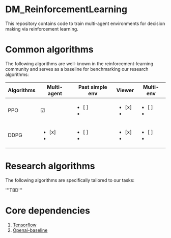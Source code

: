 # DM_ReinforcementLearning
This repository contains code to train multi-agent environments for decision making via reinforcement learning. 

# Common algorithms
The following algorithms are well-known in the reinforcement-learning community and serves as a baseline for benchmarking our research algorithms:

| Algorithms | Multi-agent | Past simple env | Viewer | Multi-env |
| --- | --- | --- | --- | --- |
| PPO | &#9745; | <ul><li>[ ]</li><li> | <ul><li>[x]</li><li> | <ul><li>[ ]</li><li> |
| DDPG | <ul><li>[x]</li><li> | <ul><li>[ ]</li><li> | <ul><li>[x]</li><li> | <ul><li>[ ]</li><li> |

# Research algorithms
The following algorithms are specifically tailored to our tasks:

'''TBD'''

# Core dependencies
1. [Tensorflow](https://www.tensorflow.org/)
2. [Openai-baseline](https://github.com/openai/baselines)
